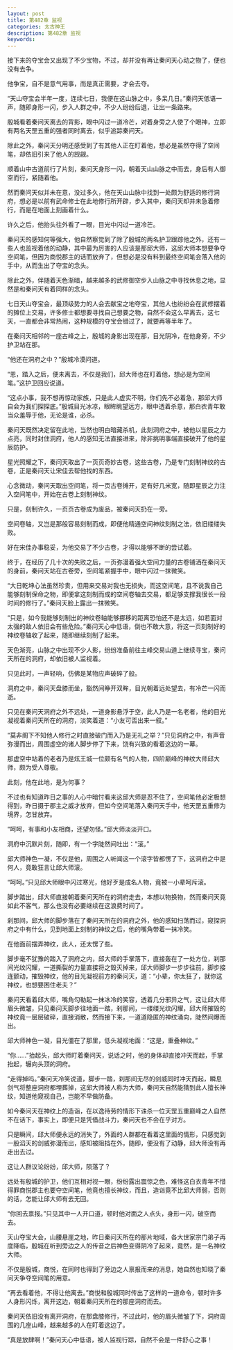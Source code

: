 ```yaml
---
layout: post
title: 第482章 监视
categories: 太古神王
description: 第482章 监视
keywords:
---
```


接下来的夺宝会又出现了不少宝物，不过，却并没有再让秦问天心动之物了，便也没有去争。

他争宝，自不是意气用事，而是真正需要，才会去夺。

“天山夺宝会半年一度，连续七日，我便在这山脉之中，多呆几日。”秦问天低语一声，随即身形一闪，步入人群之中，不少人纷纷后退，让出一条路来。

殷城看着秦问天离去的背影，眼中闪过一道冷芒，对着身旁之人使了个眼神，立即有两名天罡五重的强者同时离去，似乎追踪秦问天。

除此之外，秦问天分明还感受到了有其他人正在盯着他，想必是虽然夺得了空间笔，却依旧引来了他人的觊觎。

顺着山中古道前行了片刻，秦问天身形一闪，朝着天山山脉之中而去，身后有人御空而行，紧随着他。

然而秦问天似并未在意，没过多久，他在天山山脉中找到一处颇为舒适的修行洞府，想必是以前有武命修士在此地修行所开辟，步入其中，秦问天却并未急着修行，而是在地面上刻画着什么。

许久之后，他抬头往外看了一眼，目光中闪过一道冷芒。

秦问天的感知何等强大，他自然察觉到了除了殷城的两名护卫跟踪他之外，还有一些人也监视着他的动静，其中最为厉害的人应该是那邱大师，这邱大师本想要争夺空间笔，但因为商悦郡主的话而放弃了，但想必是没有料到最终空间笔会落入他的手中，从而生出了夺宝的念头。

除此之外，伴随着天色渐暗，越来越多的武修御空步入山脉之中寻找休息之地，显然是和秦问天有着同样的念头。

七日天山夺宝会，最顶级势力的人会去献宝之地夺宝，其他人也纷纷会在武修摆着的摊位上交易，许多修士都想要寻找自己想要之物，自然不会这么早离去，这七天，一直都会非常热闹，这种规模的夺宝会错过了，就要再等半年了。

在秦问天相邻的一座古峰之上，殷城的身影出现在那，目光阴冷，在他身旁，不少护卫站在那。

“他还在洞府之中？”殷城冷漠问道。

“恩，踏入之后，便未离去，不仅是我们，邱大师也在盯着他，想必是为空间笔。”这护卫回应说道。

“这点小事，我不想再惊动家族，只是此人虚实不明，你们先不必着急，那邱大师自会为我们探探底。”殷城目光冰凉，眼眸眺望远方，眼中透着杀意，那白衣青年敢当众羞辱于他，无论是谁，必杀。

秦问天既然决定留在此地，当然也明白暗藏杀机，此刻洞府之中，被他以星辰之力点亮，同时封住洞府，他人的感知无法直接进来，除非挑明事端直接破开了他的星辰防护。

星光照耀之下，秦问天取出了一页页奇妙古卷，这些古卷，乃是专门刻制神纹的古卷，正是秦问天让宋佳去帮他找的东西。

心念微动，秦问天取出空间笔，将一页古卷摊开，足有好几米宽，随即星辰之力注入空间笔中，开始在古卷上刻制神纹。

只是，刻制许久，一页页古卷成为废品，被秦问天扔在一旁。

空间卷轴，又岂是那般容易刻制而成，即便他精通空间神纹刻制之法，依旧缕缕失败。

好在宋佳办事稳妥，为他交易了不少古卷，才得以能够不断的尝试着。

终于，在经历了几十次的失败之后，一页弥漫着强大空间力量的古卷铺洒在秦问天的身前，秦问天站在古卷旁，空间笔紧握手中，眼中闪过一抹微笑。

“大日乾坤心法虽然珍贵，但用来交易对我也无损失，而这空间笔，且不说我自己能够刻制保命之物，即便拿这刻制而成的空间卷轴去交易，都足够支撑我很长一段时间的修行了。”秦问天脸上露出一抹微笑。

“只是，如今我能够刻制出的神纹卷轴能够挪移的距离恐怕还不是太远，如若面对太强的敌人依旧会有些危险。”秦问天心中低语，倒也不敢大意，将这一页刻制好的神纹卷轴收了起来，随即继续刻制了起来。

天色渐亮，山脉之中出现不少人影，纷纷准备前往主峰交易山道上继续寻宝，秦问天所在的洞府，却依旧被人监视着。

只见此时，一声轻响，仿佛是某物应声破碎了般。

洞府之中，秦问天盘膝而坐，豁然间睁开双眸，目光朝着远处望去，有冷芒一闪而逝。

只见在秦问天洞府之外不远处，一道身影悬浮于空，此人乃是一名老者，他的目光凝视着秦问天所在的洞府，淡笑着道：“小友可否出来一叙。”

“莫非阁下不知他人修行之时直接破门而入乃是无礼之举？”只见洞府之中，有声音弥漫而出，周围虚空的诸人脚步停了下来，饶有兴致的看着这边的一幕。

那虚空中站着的老者乃是炫王城一位颇有名气的人物，四阶巅峰的神纹大师邱大师，颇为受人尊敬。

此刻，他在此地，是为何事？

不过也有知道昨日之事的人心中暗忖看来这邱大师是忍不住了，空间笔他必定极想得到，昨日摄于郡主之威才放弃，但如今空间笔落入秦问天手中，他天罡五重修为境界，怎甘放弃。

“呵呵，有事和小友相商，还望勿怪。”邱大师淡淡开口。

洞府中沉默片刻，随即，有一个字陡然间吐出：“滚。”

邱大师神色一凝，不仅是他，周围之人听闻这一个滚字皆都愣了下，这洞府之中是何人，竟敢狂言让邱大师滚。

“呵呵。”只见邱大师眼中闪过寒光，他好歹是成名人物，竟被一小辈呵斥滚。

脚步踏出，邱大师直接朝着秦问天所在的洞府走去，本想以物换物，然而秦问天竟如此不客气，那么也没有必要继续在这浪费时间了。

刹那间，邱大师的脚步落在了秦问天所在的洞府之外，他的感知扫荡而过，窥探洞府之中有什么，见到地面上刻制的神纹之后，他的嘴角带着一抹冷笑。

在他面前摆弄神纹，此人，还太愣了些。

脚步毫不犹豫的踏入了洞府之内，邱大师的手掌落下，直接轰在了一处方位，刹那间光纹闪耀，一道撕裂的力量直接将之毁灭掉来，邱大师脚步一步步往前，脚步接连颤动，摧毁神纹，他的目光凝视前方的秦问天，道：“小辈，你太狂了，就你这神纹，也想要困住老夫？”

秦问天看着邱大师，嘴角勾勒起一抹冰冷的笑容，透着几分邪异之气，这让邱大师眉头微皱，只见秦问天脚步往地面一踏，刹那间，一缕缕光纹闪耀，邱大师摧毁的神纹竟一层层破碎，直接消散，然而接下来，一道道隐匿的神纹涌向，陡然间爆而出。

邱大师神色一凝，目光僵在了那里，低头凝视地面：“这是，重叠神纹。”

“你……”抬起头，邱大师盯着秦问天，说话之时，他的身体却直接冲天而起，手掌抬起，辗向头顶的洞府。

“走得掉吗。”秦问天冷笑说道，脚步一踏，刹那间无尽的剑威同时冲天而起，瞬息剑气将整座洞府都埋葬掉，这邱大师被人称为大师，秦问天自然能猜到此人擅长神纹，知道他窥视自己，岂能不早做防备。

如今秦问天在神纹上的造诣，在以逸待劳的情形下诛杀一位天罡五重巅峰之人自然不在话下，事实上，即便只是凭借战斗力，秦问天也不会在乎对方。

只是瞬间，邱大师便永远的消失了，外面的人群都在看着这里面的情形，只感觉到一股滔天的剑威弥漫而出，感知被阻挡在外，随即，便没有了动静，邱大师没有再走出去过。

这让人群议论纷纷，邱大师，陨落了？

远处有殷城的护卫，他们互相对视一眼，纷纷露出震惊之色，难怪这白衣青年不惜得罪商悦郡主也要夺空间笔，他竟也擅长神纹，而且，造诣竟不比邱大师弱，否则的话，怎能让邱大师有去无回。

“你回去禀报。”只见其中一人开口道，顿时他对面之人点头，身形一闪，破空而去。

天山夺宝大会，山腰悬崖之地，昨日秦问天所在的那片地域，各大世家宗门弟子再度降临，殷城在听到旁边之人的传音之后神色变得阴冷了起来，竟然，是一名神纹大师。

不仅是殷城，商悦，在同时也得到了旁边之人禀报而来的消息，她自然也知晓了秦问天争夺空间笔的用意。

“再去看着他，不得让他离去。”商悦和殷城同时传出了这样的一道命令，顿时许多人身形闪烁，离开这边，朝着秦问天所在的那座洞府而去。

秦问天依旧没有离开洞府，在那盘膝修行，不过此时，他的眉头微皱了下，洞府周围的几座山峰，越来越多的人在盯着这边了。

“真是放肆啊！”秦问天心中低语，被人监视行踪，自然不会是一件舒心之事！
